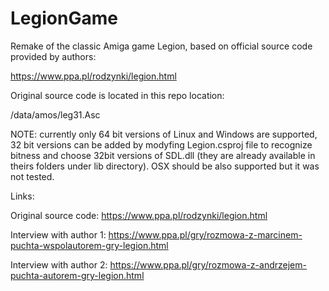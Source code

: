 # LegionGame

Remake of the classic Amiga game Legion, based on official source code provided by authors:

https://www.ppa.pl/rodzynki/legion.html

Original source code is located in this repo location:

/data/amos/leg31.Asc



NOTE: currently only 64 bit versions of Linux and Windows are supported, 32 bit versions can be added by modyfing Legion.csproj file to recognize bitness and choose 32bit versions of SDL.dll (they are already available in theirs folders under lib directory). OSX should be also supported but it was not tested.


Links:

Original source code: https://www.ppa.pl/rodzynki/legion.html

Interview with author 1: https://www.ppa.pl/gry/rozmowa-z-marcinem-puchta-wspolautorem-gry-legion.html

Interview with author 2: https://www.ppa.pl/gry/rozmowa-z-andrzejem-puchta-autorem-gry-legion.html
